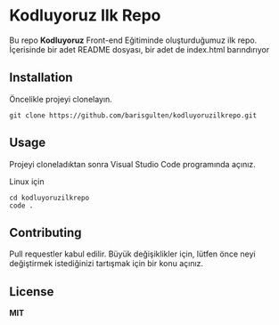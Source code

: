 # Kodluyoruz Ilk Repo

Bu repo **Kodluyoruz** Front-end Eğitiminde oluşturduğumuz ilk repo. İçerisinde bir adet README dosyası, bir adet de index.html barındırıyor


## Installation

Öncelikle projeyi clonelayın.

`git clone https://github.com/barisgulten/kodluyoruzilkrepo.git`


## Usage

Projeyi cloneladıktan sonra Visual Studio Code programında açınız. 

Linux için

```linux
cd kodluyoruzilkrepo
code .
```

## Contributing

Pull requestler kabul edilir. Büyük değişiklikler için, lütfen önce neyi değiştirmek istediğinizi tartışmak için bir konu açınız.


## License



**MIT**



<style>#mermaid-1656666079163{font-family:"trebuchet ms",verdana,arial;font-size:16px;fill:#ccc;}#mermaid-1656666079163 .error-icon{fill:#a44141;}#mermaid-1656666079163 .error-text{fill:#ddd;stroke:#ddd;}#mermaid-1656666079163 .edge-thickness-normal{stroke-width:2px;}#mermaid-1656666079163 .edge-thickness-thick{stroke-width:3.5px;}#mermaid-1656666079163 .edge-pattern-solid{stroke-dasharray:0;}#mermaid-1656666079163 .edge-pattern-dashed{stroke-dasharray:3;}#mermaid-1656666079163 .edge-pattern-dotted{stroke-dasharray:2;}#mermaid-1656666079163 .marker{fill:lightgrey;}#mermaid-1656666079163 .marker.cross{stroke:lightgrey;}#mermaid-1656666079163 svg{font-family:"trebuchet ms",verdana,arial;font-size:16px;}#mermaid-1656666079163 .label{font-family:"trebuchet ms",verdana,arial;color:#ccc;}#mermaid-1656666079163 .label text{fill:#ccc;}#mermaid-1656666079163 .node rect,#mermaid-1656666079163 .node circle,#mermaid-1656666079163 .node ellipse,#mermaid-1656666079163 .node polygon,#mermaid-1656666079163 .node path{fill:#1f2020;stroke:#81B1DB;stroke-width:1px;}#mermaid-1656666079163 .node .label{text-align:center;}#mermaid-1656666079163 .node.clickable{cursor:pointer;}#mermaid-1656666079163 .arrowheadPath{fill:lightgrey;}#mermaid-1656666079163 .edgePath .path{stroke:lightgrey;stroke-width:1.5px;}#mermaid-1656666079163 .flowchart-link{stroke:lightgrey;fill:none;}#mermaid-1656666079163 .edgeLabel{background-color:hsl(0,0%,34.4117647059%);text-align:center;}#mermaid-1656666079163 .edgeLabel rect{opacity:0.5;background-color:hsl(0,0%,34.4117647059%);fill:hsl(0,0%,34.4117647059%);}#mermaid-1656666079163 .cluster rect{fill:hsl(180,1.5873015873%,28.3529411765%);stroke:rgba(255,255,255,0.25);stroke-width:1px;}#mermaid-1656666079163 .cluster text{fill:#F9FFFE;}#mermaid-1656666079163 div.mermaidTooltip{position:absolute;text-align:center;max-width:200px;padding:2px;font-family:"trebuchet ms",verdana,arial;font-size:12px;background:hsl(20,1.5873015873%,12.3529411765%);border:1px solid rgba(255,255,255,0.25);border-radius:2px;pointer-events:none;z-index:100;}#mermaid-1656666079163:root{--mermaid-font-family:sans-serif;}#mermaid-1656666079163:root{--mermaid-alt-font-family:sans-serif;}#mermaid-1656666079163 flowchart{fill:apa;}</style>
